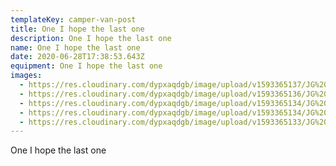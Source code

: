 ```yaml
---
templateKey: camper-van-post
title: One I hope the last one
description: One I hope the last one
name: One I hope the last one
date: 2020-06-28T17:38:53.643Z
equipment: One I hope the last one
images:
  - https://res.cloudinary.com/dypxaqdgb/image/upload/v1593365137/JG%20Camper/Ocean%20test/FA8D2636-6E5C-4A99-9EC5-C5DF69597326_zzampa.jpg
  - https://res.cloudinary.com/dypxaqdgb/image/upload/v1593365136/JG%20Camper/Ocean%20test/E26426AE-CB77-403A-A430-FEB0083D188C_t0psoh.jpg
  - https://res.cloudinary.com/dypxaqdgb/image/upload/v1593365134/JG%20Camper/Ocean%20test/F0EEEDB0-F5EE-44FA-AB8C-A669A570EE88_h0vipr.jpg
  - https://res.cloudinary.com/dypxaqdgb/image/upload/v1593365134/JG%20Camper/Ocean%20test/B604C9D9-2DDE-44E9-9D32-81A371008C9D_zhav4x.jpg
  - https://res.cloudinary.com/dypxaqdgb/image/upload/v1593365133/JG%20Camper/Ocean%20test/E0DAAA0D-B888-44B0-B20C-D2643A072484_niqlnn.jpg
---
```


One I hope the last one

